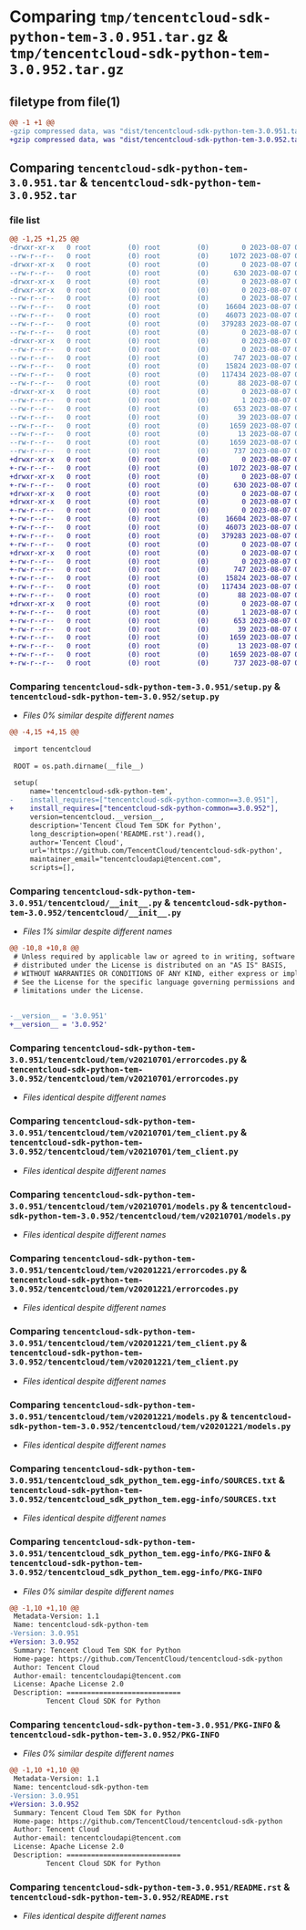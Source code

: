 # Comparing `tmp/tencentcloud-sdk-python-tem-3.0.951.tar.gz` & `tmp/tencentcloud-sdk-python-tem-3.0.952.tar.gz`

## filetype from file(1)

```diff
@@ -1 +1 @@
-gzip compressed data, was "dist/tencentcloud-sdk-python-tem-3.0.951.tar", last modified: Mon Aug  7 00:35:46 2023, max compression
+gzip compressed data, was "dist/tencentcloud-sdk-python-tem-3.0.952.tar", last modified: Mon Aug  7 09:03:49 2023, max compression
```

## Comparing `tencentcloud-sdk-python-tem-3.0.951.tar` & `tencentcloud-sdk-python-tem-3.0.952.tar`

### file list

```diff
@@ -1,25 +1,25 @@
-drwxr-xr-x   0 root         (0) root         (0)        0 2023-08-07 00:35:46.000000 tencentcloud-sdk-python-tem-3.0.951/
--rw-r--r--   0 root         (0) root         (0)     1072 2023-08-07 00:35:46.000000 tencentcloud-sdk-python-tem-3.0.951/setup.py
-drwxr-xr-x   0 root         (0) root         (0)        0 2023-08-07 00:35:46.000000 tencentcloud-sdk-python-tem-3.0.951/tencentcloud/
--rw-r--r--   0 root         (0) root         (0)      630 2023-08-07 00:35:46.000000 tencentcloud-sdk-python-tem-3.0.951/tencentcloud/__init__.py
-drwxr-xr-x   0 root         (0) root         (0)        0 2023-08-07 00:35:46.000000 tencentcloud-sdk-python-tem-3.0.951/tencentcloud/tem/
-drwxr-xr-x   0 root         (0) root         (0)        0 2023-08-07 00:35:46.000000 tencentcloud-sdk-python-tem-3.0.951/tencentcloud/tem/v20210701/
--rw-r--r--   0 root         (0) root         (0)        0 2023-08-07 00:35:46.000000 tencentcloud-sdk-python-tem-3.0.951/tencentcloud/tem/v20210701/__init__.py
--rw-r--r--   0 root         (0) root         (0)    16604 2023-08-07 00:35:46.000000 tencentcloud-sdk-python-tem-3.0.951/tencentcloud/tem/v20210701/errorcodes.py
--rw-r--r--   0 root         (0) root         (0)    46073 2023-08-07 00:35:46.000000 tencentcloud-sdk-python-tem-3.0.951/tencentcloud/tem/v20210701/tem_client.py
--rw-r--r--   0 root         (0) root         (0)   379283 2023-08-07 00:35:46.000000 tencentcloud-sdk-python-tem-3.0.951/tencentcloud/tem/v20210701/models.py
--rw-r--r--   0 root         (0) root         (0)        0 2023-08-07 00:35:46.000000 tencentcloud-sdk-python-tem-3.0.951/tencentcloud/tem/__init__.py
-drwxr-xr-x   0 root         (0) root         (0)        0 2023-08-07 00:35:46.000000 tencentcloud-sdk-python-tem-3.0.951/tencentcloud/tem/v20201221/
--rw-r--r--   0 root         (0) root         (0)        0 2023-08-07 00:35:46.000000 tencentcloud-sdk-python-tem-3.0.951/tencentcloud/tem/v20201221/__init__.py
--rw-r--r--   0 root         (0) root         (0)      747 2023-08-07 00:35:46.000000 tencentcloud-sdk-python-tem-3.0.951/tencentcloud/tem/v20201221/errorcodes.py
--rw-r--r--   0 root         (0) root         (0)    15824 2023-08-07 00:35:46.000000 tencentcloud-sdk-python-tem-3.0.951/tencentcloud/tem/v20201221/tem_client.py
--rw-r--r--   0 root         (0) root         (0)   117434 2023-08-07 00:35:46.000000 tencentcloud-sdk-python-tem-3.0.951/tencentcloud/tem/v20201221/models.py
--rw-r--r--   0 root         (0) root         (0)       88 2023-08-07 00:35:46.000000 tencentcloud-sdk-python-tem-3.0.951/setup.cfg
-drwxr-xr-x   0 root         (0) root         (0)        0 2023-08-07 00:35:46.000000 tencentcloud-sdk-python-tem-3.0.951/tencentcloud_sdk_python_tem.egg-info/
--rw-r--r--   0 root         (0) root         (0)        1 2023-08-07 00:35:46.000000 tencentcloud-sdk-python-tem-3.0.951/tencentcloud_sdk_python_tem.egg-info/dependency_links.txt
--rw-r--r--   0 root         (0) root         (0)      653 2023-08-07 00:35:46.000000 tencentcloud-sdk-python-tem-3.0.951/tencentcloud_sdk_python_tem.egg-info/SOURCES.txt
--rw-r--r--   0 root         (0) root         (0)       39 2023-08-07 00:35:46.000000 tencentcloud-sdk-python-tem-3.0.951/tencentcloud_sdk_python_tem.egg-info/requires.txt
--rw-r--r--   0 root         (0) root         (0)     1659 2023-08-07 00:35:46.000000 tencentcloud-sdk-python-tem-3.0.951/tencentcloud_sdk_python_tem.egg-info/PKG-INFO
--rw-r--r--   0 root         (0) root         (0)       13 2023-08-07 00:35:46.000000 tencentcloud-sdk-python-tem-3.0.951/tencentcloud_sdk_python_tem.egg-info/top_level.txt
--rw-r--r--   0 root         (0) root         (0)     1659 2023-08-07 00:35:46.000000 tencentcloud-sdk-python-tem-3.0.951/PKG-INFO
--rw-r--r--   0 root         (0) root         (0)      737 2023-08-07 00:35:46.000000 tencentcloud-sdk-python-tem-3.0.951/README.rst
+drwxr-xr-x   0 root         (0) root         (0)        0 2023-08-07 09:03:49.000000 tencentcloud-sdk-python-tem-3.0.952/
+-rw-r--r--   0 root         (0) root         (0)     1072 2023-08-07 09:03:49.000000 tencentcloud-sdk-python-tem-3.0.952/setup.py
+drwxr-xr-x   0 root         (0) root         (0)        0 2023-08-07 09:03:49.000000 tencentcloud-sdk-python-tem-3.0.952/tencentcloud/
+-rw-r--r--   0 root         (0) root         (0)      630 2023-08-07 09:03:49.000000 tencentcloud-sdk-python-tem-3.0.952/tencentcloud/__init__.py
+drwxr-xr-x   0 root         (0) root         (0)        0 2023-08-07 09:03:49.000000 tencentcloud-sdk-python-tem-3.0.952/tencentcloud/tem/
+drwxr-xr-x   0 root         (0) root         (0)        0 2023-08-07 09:03:49.000000 tencentcloud-sdk-python-tem-3.0.952/tencentcloud/tem/v20210701/
+-rw-r--r--   0 root         (0) root         (0)        0 2023-08-07 09:03:49.000000 tencentcloud-sdk-python-tem-3.0.952/tencentcloud/tem/v20210701/__init__.py
+-rw-r--r--   0 root         (0) root         (0)    16604 2023-08-07 09:03:49.000000 tencentcloud-sdk-python-tem-3.0.952/tencentcloud/tem/v20210701/errorcodes.py
+-rw-r--r--   0 root         (0) root         (0)    46073 2023-08-07 09:03:49.000000 tencentcloud-sdk-python-tem-3.0.952/tencentcloud/tem/v20210701/tem_client.py
+-rw-r--r--   0 root         (0) root         (0)   379283 2023-08-07 09:03:49.000000 tencentcloud-sdk-python-tem-3.0.952/tencentcloud/tem/v20210701/models.py
+-rw-r--r--   0 root         (0) root         (0)        0 2023-08-07 09:03:49.000000 tencentcloud-sdk-python-tem-3.0.952/tencentcloud/tem/__init__.py
+drwxr-xr-x   0 root         (0) root         (0)        0 2023-08-07 09:03:49.000000 tencentcloud-sdk-python-tem-3.0.952/tencentcloud/tem/v20201221/
+-rw-r--r--   0 root         (0) root         (0)        0 2023-08-07 09:03:49.000000 tencentcloud-sdk-python-tem-3.0.952/tencentcloud/tem/v20201221/__init__.py
+-rw-r--r--   0 root         (0) root         (0)      747 2023-08-07 09:03:49.000000 tencentcloud-sdk-python-tem-3.0.952/tencentcloud/tem/v20201221/errorcodes.py
+-rw-r--r--   0 root         (0) root         (0)    15824 2023-08-07 09:03:49.000000 tencentcloud-sdk-python-tem-3.0.952/tencentcloud/tem/v20201221/tem_client.py
+-rw-r--r--   0 root         (0) root         (0)   117434 2023-08-07 09:03:49.000000 tencentcloud-sdk-python-tem-3.0.952/tencentcloud/tem/v20201221/models.py
+-rw-r--r--   0 root         (0) root         (0)       88 2023-08-07 09:03:49.000000 tencentcloud-sdk-python-tem-3.0.952/setup.cfg
+drwxr-xr-x   0 root         (0) root         (0)        0 2023-08-07 09:03:49.000000 tencentcloud-sdk-python-tem-3.0.952/tencentcloud_sdk_python_tem.egg-info/
+-rw-r--r--   0 root         (0) root         (0)        1 2023-08-07 09:03:49.000000 tencentcloud-sdk-python-tem-3.0.952/tencentcloud_sdk_python_tem.egg-info/dependency_links.txt
+-rw-r--r--   0 root         (0) root         (0)      653 2023-08-07 09:03:49.000000 tencentcloud-sdk-python-tem-3.0.952/tencentcloud_sdk_python_tem.egg-info/SOURCES.txt
+-rw-r--r--   0 root         (0) root         (0)       39 2023-08-07 09:03:49.000000 tencentcloud-sdk-python-tem-3.0.952/tencentcloud_sdk_python_tem.egg-info/requires.txt
+-rw-r--r--   0 root         (0) root         (0)     1659 2023-08-07 09:03:49.000000 tencentcloud-sdk-python-tem-3.0.952/tencentcloud_sdk_python_tem.egg-info/PKG-INFO
+-rw-r--r--   0 root         (0) root         (0)       13 2023-08-07 09:03:49.000000 tencentcloud-sdk-python-tem-3.0.952/tencentcloud_sdk_python_tem.egg-info/top_level.txt
+-rw-r--r--   0 root         (0) root         (0)     1659 2023-08-07 09:03:49.000000 tencentcloud-sdk-python-tem-3.0.952/PKG-INFO
+-rw-r--r--   0 root         (0) root         (0)      737 2023-08-07 09:03:49.000000 tencentcloud-sdk-python-tem-3.0.952/README.rst
```

### Comparing `tencentcloud-sdk-python-tem-3.0.951/setup.py` & `tencentcloud-sdk-python-tem-3.0.952/setup.py`

 * *Files 0% similar despite different names*

```diff
@@ -4,15 +4,15 @@
 
 import tencentcloud
 
 ROOT = os.path.dirname(__file__)
 
 setup(
     name='tencentcloud-sdk-python-tem',
-    install_requires=["tencentcloud-sdk-python-common==3.0.951"],
+    install_requires=["tencentcloud-sdk-python-common==3.0.952"],
     version=tencentcloud.__version__,
     description='Tencent Cloud Tem SDK for Python',
     long_description=open('README.rst').read(),
     author='Tencent Cloud',
     url='https://github.com/TencentCloud/tencentcloud-sdk-python',
     maintainer_email="tencentcloudapi@tencent.com",
     scripts=[],
```

### Comparing `tencentcloud-sdk-python-tem-3.0.951/tencentcloud/__init__.py` & `tencentcloud-sdk-python-tem-3.0.952/tencentcloud/__init__.py`

 * *Files 1% similar despite different names*

```diff
@@ -10,8 +10,8 @@
 # Unless required by applicable law or agreed to in writing, software
 # distributed under the License is distributed on an "AS IS" BASIS,
 # WITHOUT WARRANTIES OR CONDITIONS OF ANY KIND, either express or implied.
 # See the License for the specific language governing permissions and
 # limitations under the License.
 
 
-__version__ = '3.0.951'
+__version__ = '3.0.952'
```

### Comparing `tencentcloud-sdk-python-tem-3.0.951/tencentcloud/tem/v20210701/errorcodes.py` & `tencentcloud-sdk-python-tem-3.0.952/tencentcloud/tem/v20210701/errorcodes.py`

 * *Files identical despite different names*

### Comparing `tencentcloud-sdk-python-tem-3.0.951/tencentcloud/tem/v20210701/tem_client.py` & `tencentcloud-sdk-python-tem-3.0.952/tencentcloud/tem/v20210701/tem_client.py`

 * *Files identical despite different names*

### Comparing `tencentcloud-sdk-python-tem-3.0.951/tencentcloud/tem/v20210701/models.py` & `tencentcloud-sdk-python-tem-3.0.952/tencentcloud/tem/v20210701/models.py`

 * *Files identical despite different names*

### Comparing `tencentcloud-sdk-python-tem-3.0.951/tencentcloud/tem/v20201221/errorcodes.py` & `tencentcloud-sdk-python-tem-3.0.952/tencentcloud/tem/v20201221/errorcodes.py`

 * *Files identical despite different names*

### Comparing `tencentcloud-sdk-python-tem-3.0.951/tencentcloud/tem/v20201221/tem_client.py` & `tencentcloud-sdk-python-tem-3.0.952/tencentcloud/tem/v20201221/tem_client.py`

 * *Files identical despite different names*

### Comparing `tencentcloud-sdk-python-tem-3.0.951/tencentcloud/tem/v20201221/models.py` & `tencentcloud-sdk-python-tem-3.0.952/tencentcloud/tem/v20201221/models.py`

 * *Files identical despite different names*

### Comparing `tencentcloud-sdk-python-tem-3.0.951/tencentcloud_sdk_python_tem.egg-info/SOURCES.txt` & `tencentcloud-sdk-python-tem-3.0.952/tencentcloud_sdk_python_tem.egg-info/SOURCES.txt`

 * *Files identical despite different names*

### Comparing `tencentcloud-sdk-python-tem-3.0.951/tencentcloud_sdk_python_tem.egg-info/PKG-INFO` & `tencentcloud-sdk-python-tem-3.0.952/tencentcloud_sdk_python_tem.egg-info/PKG-INFO`

 * *Files 0% similar despite different names*

```diff
@@ -1,10 +1,10 @@
 Metadata-Version: 1.1
 Name: tencentcloud-sdk-python-tem
-Version: 3.0.951
+Version: 3.0.952
 Summary: Tencent Cloud Tem SDK for Python
 Home-page: https://github.com/TencentCloud/tencentcloud-sdk-python
 Author: Tencent Cloud
 Author-email: tencentcloudapi@tencent.com
 License: Apache License 2.0
 Description: ============================
         Tencent Cloud SDK for Python
```

### Comparing `tencentcloud-sdk-python-tem-3.0.951/PKG-INFO` & `tencentcloud-sdk-python-tem-3.0.952/PKG-INFO`

 * *Files 0% similar despite different names*

```diff
@@ -1,10 +1,10 @@
 Metadata-Version: 1.1
 Name: tencentcloud-sdk-python-tem
-Version: 3.0.951
+Version: 3.0.952
 Summary: Tencent Cloud Tem SDK for Python
 Home-page: https://github.com/TencentCloud/tencentcloud-sdk-python
 Author: Tencent Cloud
 Author-email: tencentcloudapi@tencent.com
 License: Apache License 2.0
 Description: ============================
         Tencent Cloud SDK for Python
```

### Comparing `tencentcloud-sdk-python-tem-3.0.951/README.rst` & `tencentcloud-sdk-python-tem-3.0.952/README.rst`

 * *Files identical despite different names*

